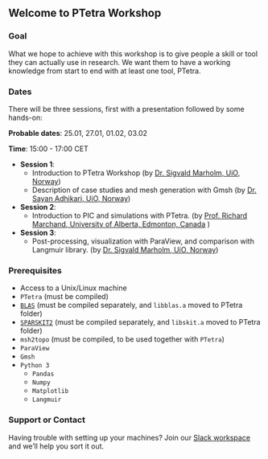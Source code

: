 ## Welcome to PTetra Workshop

### Goal
What we hope to achieve with this workshop is to give people a skill or tool they can actually use in research. We want them to have a working
knowledge from start to end with at least one tool, PTetra.

### Dates

There will be three sessions, first with a presentation followed by some hands-on:

**Probable dates**: 25.01, 27.01, 01.02, 03.02

**Time**: 15:00 - 17:00 CET

- **Session 1**: 
  - Introduction to PTetra Workshop (by [Dr. Sigvald Marholm, UiO, Norway](https://www.mn.uio.no/fysikk/english/?vrtx=person-view&uid=sigvaldm&lang=en))
  - Description of case studies and mesh generation with Gmsh (by [Dr. Sayan Adhikari, UiO, Norway](https://www.mn.uio.no/fysikk/english/people/aca/sadhi/index.html))
- **Session 2**:
  - Introduction to PIC and simulations with PTetra.  (by [Prof. Richard Marchand, University of Alberta, Edmonton, Canada](https://sites.ualberta.ca/~rmarchan/) )
- **Session 3**:
  - Post-processing, visualization with ParaView, and comparison with Langmuir library. (by [Dr. Sigvald Marholm, UiO, Norway](https://www.mn.uio.no/fysikk/english/?vrtx=person-view&uid=sigvaldm&lang=en))

### Prerequisites

- Access to a Unix/Linux machine
- ``PTetra`` (must be compiled)
- [``BLAS``](http://www.netlib.org/blas/) (must be compiled separately, and ``libblas.a`` moved to PTetra folder)
- [``SPARSKIT2``](http://www-users.cs.umn.edu/~saad/software/SPARSKIT/SPARSKIT2.tar.gz) (must be compiled separately, and ``libskit.a`` moved to PTetra folder)
- ``msh2topo`` (must be compiled, to be used together with ``PTetra``)
- ``ParaView``
- ``Gmsh``
- ``Python 3``
  - ``Pandas``
  - ``Numpy``
  - ``Matplotlib``
  - ``Langmuir``

<!-- - Bulleted
- List

1. Numbered
2. List

**Bold** and _Italic_ and `Code` text
 [Link](url) and ![Image](src) -->



### Support or Contact

Having trouble with setting up your machines? Join our [Slack workspace](https://join.slack.com/t/ptetraworkshop/shared_invite/zt-11do628gg-q~zkVBwJhbPE0wjtP99GOQ) and we’ll help you sort it out.

